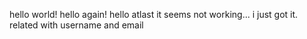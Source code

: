 hello world!
hello again!
hello atlast
it seems not working...
i just got it. related with username and email

